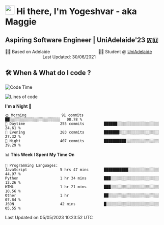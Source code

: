 <h1><img src="https://emojis.slackmojis.com/emojis/images/1531849430/4246/blob-sunglasses.gif?1531849430" width="30"/> Hi there, I'm Yogeshvar - aka Maggie</h1>

## Aspiring Software Engineer | UniAdelaide'23 🇦🇺  
🏂🏻  Based on Adelaide &nbsp;&nbsp;&nbsp;&nbsp;&nbsp;&nbsp;&nbsp;&nbsp;&nbsp;&nbsp;&nbsp;&nbsp;&nbsp;&nbsp;&nbsp;&nbsp;&nbsp;&nbsp;&nbsp;&nbsp;&nbsp;&nbsp;&nbsp;&nbsp;&nbsp;&nbsp;&nbsp;&nbsp;&nbsp;&nbsp;&nbsp;&nbsp;&nbsp;&nbsp;&nbsp;&nbsp;&nbsp;&nbsp;&nbsp;👨‍💻 Student @ [UniAdelaide](https://www.adelaide.edu.au)   &nbsp;&nbsp;&nbsp;&nbsp;&nbsp;&nbsp;&nbsp;&nbsp;&nbsp;&nbsp;&nbsp;&nbsp;&nbsp;&nbsp;&nbsp;&nbsp;&nbsp;&nbsp;&nbsp;&nbsp;&nbsp;&nbsp;&nbsp;&nbsp;&nbsp;&nbsp;&nbsp;&nbsp;&nbsp;&nbsp;&nbsp;Last Updated: 30/06/2021

## 🛠 When & What do I code ?  

<!--START_SECTION:waka-->
![Code Time](http://img.shields.io/badge/Code%20Time-2%2C131%20hrs%2011%20mins-blue)

![Lines of code](https://img.shields.io/badge/From%20Hello%20World%20I%27ve%20Written-3.5%20million%20lines%20of%20code-blue)

**I'm a Night 🦉** 

```text
🌞 Morning                91 commits          ██░░░░░░░░░░░░░░░░░░░░░░░   08.78 % 
🌆 Daytime                255 commits         ██████░░░░░░░░░░░░░░░░░░░   24.61 % 
🌃 Evening                283 commits         ███████░░░░░░░░░░░░░░░░░░   27.32 % 
🌙 Night                  407 commits         ██████████░░░░░░░░░░░░░░░   39.29 % 
```


📊 **This Week I Spent My Time On** 

```text
💬 Programming Languages: 
JavaScript               5 hrs 47 mins       ███████████░░░░░░░░░░░░░░   44.97 % 
Python                   1 hr 34 mins        ███░░░░░░░░░░░░░░░░░░░░░░   12.26 % 
HTML                     1 hr 21 mins        ███░░░░░░░░░░░░░░░░░░░░░░   10.56 % 
Other                    1 hr                ██░░░░░░░░░░░░░░░░░░░░░░░   07.84 % 
JSON                     42 mins             █░░░░░░░░░░░░░░░░░░░░░░░░   05.55 % 
```


 Last Updated on 05/05/2023 10:23:52 UTC
<!--END_SECTION:waka-->

